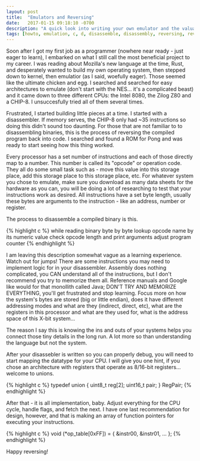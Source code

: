 ```yaml
---
layout: post
title:  "Emulators and Reversing"
date:   2017-01-15 09:18:10 -0700
description: "A quick look into writing your own emulator and the valuable lessons it provides."
tags: [howto, emulation, c, d, disassemble, disassembly, reversing, reverse engineering]
---
```

Soon after I got my first job as a programmer (nowhere near ready - just eager to learn), I embarked on what I still call the most beneficial project to my career. I was reading about Mozilla's new language at the time, Rust, and desperately wanted to build my own operating system, then stepped down to kernel, then emulatior (as I said, woefully eager). Those seemed like the ultimate chicken and egg. I searched and searched for easy architectures to emulate (don't start with the NES... it's a complicated beast) and it came down to three different CPUs: the Intel 8080, the Zilog Z80 and a CHIP-8. I unsuccesfully tried all of them several times.

Frustrated, I started building little pieces at a time. I started with a disassembler. If memory serves, the CHIP-8 only had ~35 instructions so doing this didn't sound too daunting. For those that are not familiar to to disassembling binaries, this is the process of reversing the compiled program back into code. I searched and found a ROM for Pong and was ready to start seeing how this thing worked.

Every processor has a set number of instructions and each of those directly map to a number. This number is called its "opcode" or operation code. They all do some small task such as - move this value into this storage place, add this storage place to this storage place, etc. For whatever system you chose to emulate, make sure you download as many data sheets for the hardware as you can, you will be doing a lot of researching to test that your instructions work as desired. All instructions have a set byte length, usually these bytes are arguments to the instruction - like an address, number or register.

The process to disassemble a compiled binary is this.

{% highlight c %}
while reading binary byte by byte
	lookup opcode name by its numeric value
	check opcode length and print arguments
	adjust program counter
{% endhighlight %}

I am leaving this description somewhat vague as a learning experience. Watch out for jumps! There are some instructions you may need to implement logic for in your disassembler. Assembly does nothing complicated, you CAN understand all of the instructions, but I don't recommend you try to memorize them all. Reference manuals and Google like would for that monollith called Java; DON'T TRY AND MEMORIZE EVERYTHING, you'll get frustrated and stop learning. Focus more on how the system's bytes are stored (big or little endian), does it have different addressing modes and what are they (indirect, direct, etc), what are the registers in this processor and what are they used for, what is the address space of this X-bit system... 

The reason I say this is knowing the ins and outs of your systems helps you connect those tiny details in the long run. A lot more so than understanding the language but not the system.

After your disassebler is written so you can properly debug, you will need to start mapping the datatype for your CPU. I will give you one hint, if you chose an architecture with registers that operate as 8/16-bit registers... welcome to unions.

{% highlight c %}
typedef union {
	uint8_t reg[2];
	uint16_t pair;
} RegPair;
{% endhighlight %}

After that - it is all implementation, baby. Adjust everything for the CPU cycle, handle flags, and fetch the next. I have one last recommendation for design, however, and that is making an array of function pointers for executing your instructions.

{% highlight c %}
void (*op_table[0xFF]) = { &instr00, &instr01, ... };
{% endhighlight %}

Happy reversing!

